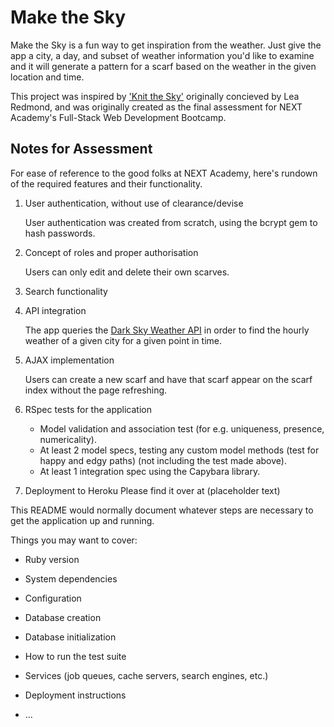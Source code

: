 # Make the Sky

Make the Sky is a fun way to get inspiration from the weather. Just give the app a city, a day, and subset of weather information you'd like to examine and it will generate a pattern for a scarf based on the weather in the given location and time.

This project was inspired by ['Knit the Sky'](https://www.leafcutterdesigns.com/gifts/sky-scarf-yarn-kit/) originally concieved by Lea Redmond, and was originally created as the final assessment for NEXT Academy's Full-Stack Web Development Bootcamp. 


## Notes for Assessment
For ease of reference to the good folks at NEXT Academy, here's rundown of the required features and their functionality.

1. User authentication, without use of clearance/devise

   User authentication was created from scratch, using the bcrypt gem to hash passwords.

2. Concept of roles and proper authorisation

   Users can only edit and delete their own scarves.

3. Search functionality
4. API integration

   The app queries the [Dark Sky Weather API](https://darksky.net/dev) in order to find the hourly weather of a given city for a given point in time.

5. AJAX implementation

   Users can create a new scarf and have that scarf appear on the scarf index without the page refreshing.

6. RSpec tests for the application
   * Model validation and association test (for e.g. uniqueness, presence, numericality). 
   * At least 2 model specs, testing any custom model methods (test for happy and edgy paths) (not including the test made above). 
   * At least 1 integration spec using the Capybara library.

7. Deployment to Heroku
   Please find it over at (placeholder text)




This README would normally document whatever steps are necessary to get the
application up and running.

Things you may want to cover:

* Ruby version

* System dependencies

* Configuration

* Database creation

* Database initialization

* How to run the test suite

* Services (job queues, cache servers, search engines, etc.)

* Deployment instructions

* ...
